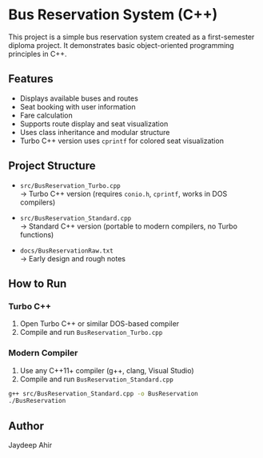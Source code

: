 # Bus Reservation System (C++)

This project is a simple bus reservation system created as a first-semester diploma project. It demonstrates basic object-oriented programming principles in C++.

## Features

- Displays available buses and routes
- Seat booking with user information
- Fare calculation
- Supports route display and seat visualization
- Uses class inheritance and modular structure
- Turbo C++ version uses `cprintf` for colored seat visualization

## Project Structure

- `src/BusReservation_Turbo.cpp`  
  → Turbo C++ version (requires `conio.h`, `cprintf`, works in DOS compilers)

- `src/BusReservation_Standard.cpp`  
  → Standard C++ version (portable to modern compilers, no Turbo functions)

- `docs/BusReservationRaw.txt`  
  → Early design and rough notes

## How to Run

### Turbo C++

1. Open Turbo C++ or similar DOS-based compiler
2. Compile and run `BusReservation_Turbo.cpp`

### Modern Compiler

1. Use any C++11+ compiler (g++, clang, Visual Studio)
2. Compile and run `BusReservation_Standard.cpp`

```bash
g++ src/BusReservation_Standard.cpp -o BusReservation
./BusReservation
```

## Author

Jaydeep Ahir
